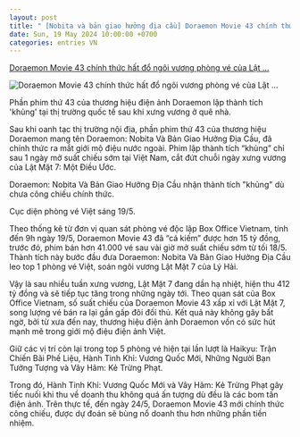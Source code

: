 ```yaml
---
layout: post
title: " [Nobita và bản giao hưởng địa cầu] Doraemon Movie 43 chính thức hất đổ ngôi vương phòng vé của Lật ..."
date: Sun, 19 May 2024 10:00:00 +0700
categories: entries VN
---
```

[Doraemon Movie 43 chính thức hất đổ ngôi vương phòng vé của Lật ...](https://www.saostar.vn/dien-anh/doraemon-movie-43-chinh-thuc-hat-do-ngoi-vuong-phong-ve-cua-lat-mat-7-202405191128173248.html)

![Doraemon Movie 43 chính thức hất đổ ngôi vương phòng vé của Lật ...](https://ss-images.saostar.vn/fb1200png_2/2024/5/19/pc/1716082015476/ikuvnvq52w1-cpwd179m792-e1zu92zfof3.png/fbsscover.png)

Phần phim thứ 43 của thương hiệu điện ảnh Doraemon lập thành tích 'khủng' tại thị trường quốc tế sau khi xưng vương ở quê nhà.

Sau khi oanh tạc thị trường nội địa, phần phim thứ 43 của thương hiệu Doraemon mang tên Doraemon: Nobita Và Bản Giao Hưởng Địa Cầu, đã chính thức ra mắt giới mộ điệu nước ngoài. Phim lập thành tích “khủng” chỉ sau 1 ngày mở suất chiếu sớm tại Việt Nam, cắt đứt chuỗi ngày xưng vương của Lật Mặt 7: Một Điều Ước.

Doraemon: Nobita Và Bản Giao Hưởng Địa Cầu nhận thành tích "khủng" dù chưa công chiếu chính thức.

Cục diện phòng vé Việt sáng 19/5.

Theo thống kê từ đơn vị quan sát phòng vé độc lập Box Office Vietnam, tính đến 9h ngày 19/5, Doraemon Movie 43 đã “cá kiếm” được hơn 15 tỷ đồng, trước đó, phim bán hơn 41.000 vé sau vài giờ mở suất chiếu sớm từ tối 18/5. Thành tích này bước đầu đưa Doraemon: Nobita Và Bản Giao Hưởng Địa Cầu leo top 1 phòng vé Việt, soán ngôi vương Lật Mặt 7 của Lý Hải.

Vậy là sau nhiều tuần xưng vương, Lật Mặt 7 đang dần hạ nhiệt, hiện thu 412 tỷ đồng và sẽ tiếp tục tăng trong những ngày tới. Theo quan sát của Box Office Vietnam, số suất chiếu của Doraemon Movie 43 xấp xỉ với Lật Mặt 7, song lượng vé bán ra lại gần gấp đôi đối thủ. Kết quả này không gây bất ngờ, bởi từ xưa đến nay, thương hiệu điện ảnh Doraemon vốn có sức hút mạnh mẽ trong giới mộ điệu điện ảnh Việt.

Giữ các vị trí còn lại trong top 5 phòng vé hiện tại lần lượt là Haikyu: Trận Chiến Bãi Phế Liệu, Hành Tinh Khỉ: Vương Quốc Mới, Những Người Bạn Tưởng Tượng và Vây Hãm: Kẻ Trừng Phạt.

Trong đó, Hành Tinh Khỉ: Vương Quốc Mới và Vây Hãm: Kẻ Trừng Phạt gây tiếc nuối khi thu về doanh thu không quá ấn tượng dù đều là các bom tấn điện ảnh. Trên thực tế, đến ngày 24/5, Doraemon Movie 43 mới chính thức công chiếu, được dự đoán sẽ bùng nổ doanh thu hơn những phần tiền nhiệm.


